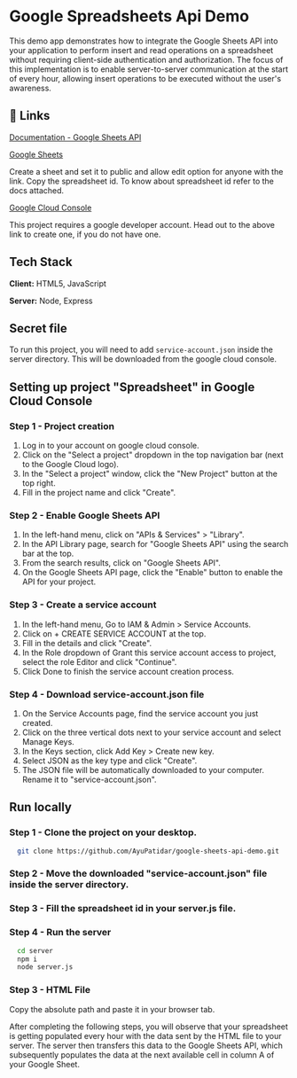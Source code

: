 # Google Spreadsheets Api Demo

This demo app demonstrates how to integrate the Google Sheets API into your application to perform insert and read operations on a spreadsheet without requiring client-side authentication and authorization. The focus of this implementation is to enable server-to-server communication at the start of every hour, allowing insert operations to be executed without the user's awareness.

## 🔗 Links

[Documentation - Google Sheets API](https://developers.google.com/sheets/api/guides/concepts)

[Google Sheets](https://docs.google.com/spreadsheets/u/0/)

Create a sheet and set it to public and allow edit option for anyone with the link. Copy the spreadsheet id. To know about spreadsheet id refer to the docs attached.

[Google Cloud Console](https://console.cloud.google.com)

This project requires a google developer account. Head out to the above link to create one, if you do not have one.

## Tech Stack

**Client:** HTML5, JavaScript

**Server:** Node, Express

## Secret file

To run this project, you will need to add `service-account.json` inside the server directory. This will be downloaded from the google cloud console.

## Setting up project "Spreadsheet" in Google Cloud Console

### Step 1 - Project creation

1. Log in to your account on google cloud console.
2. Click on the "Select a project" dropdown in the top navigation bar (next to the Google Cloud logo).
3. In the "Select a project" window, click the "New Project" button at the top right.
4. Fill in the project name and click "Create".

### Step 2 - Enable Google Sheets API

1. In the left-hand menu, click on "APIs & Services" > "Library".
2. In the API Library page, search for "Google Sheets API" using the search bar at the top.
3. From the search results, click on "Google Sheets API".
4. On the Google Sheets API page, click the "Enable" button to enable the API for your project.

### Step 3 - Create a service account

1. In the left-hand menu, Go to IAM & Admin > Service Accounts.
2. Click on + CREATE SERVICE ACCOUNT at the top.
3. Fill in the details and click "Create".
4. In the Role dropdown of Grant this service account access to project, select the role Editor and click "Continue".
5. Click Done to finish the service account creation process.

### Step 4 - Download service-account.json file

1. On the Service Accounts page, find the service account you just created.
2. Click on the three vertical dots next to your service account and select Manage Keys.
3. In the Keys section, click Add Key > Create new key.
4. Select JSON as the key type and click "Create".
5. The JSON file will be automatically downloaded to your computer. Rename it to "service-account.json".

## Run locally

### Step 1 - Clone the project on your desktop.

```bash
  git clone https://github.com/AyuPatidar/google-sheets-api-demo.git
```

### Step 2 - Move the downloaded "service-account.json" file inside the server directory.

### Step 3 - Fill the spreadsheet id in your server.js file.

### Step 4 - Run the server

```bash
  cd server
  npm i
  node server.js
```

### Step 3 - HTML File

Copy the absolute path and paste it in your browser tab.

After completing the following steps, you will observe that your spreadsheet is getting populated every hour with the data sent by the HTML file to your server. The server then transfers this data to the Google Sheets API, which subsequently populates the data at the next available cell in column A of your Google Sheet.

